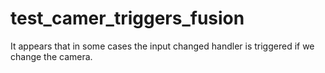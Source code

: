 # test_camer_triggers_fusion
It appears that in some cases the input changed handler is triggered if we change the camera.